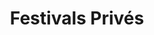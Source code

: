 ---
title: "Festivals Privés"
description: "Création d'expériences festives personnalisées, mêlant art, musique et gastronomie dans des cadres exceptionnels."
image: "https://images.unsplash.com/photo-1470229722913-7c0e2dbbafd3?auto=format&fit=crop&q=80"
icon: "Music"
services:
  - "Artistes exclusifs"
  - "Décor immersif"
  - "Expériences uniques"
---
